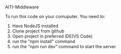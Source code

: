AITI-Middleware

To run this code on your comuputer. You need to:

1. Have NodeJS installed
2. Clone project from github
3. Open project in preferred IDE(VS Code)
4. run the "npm install" command
5. run the "npm run dev" command to start the server

